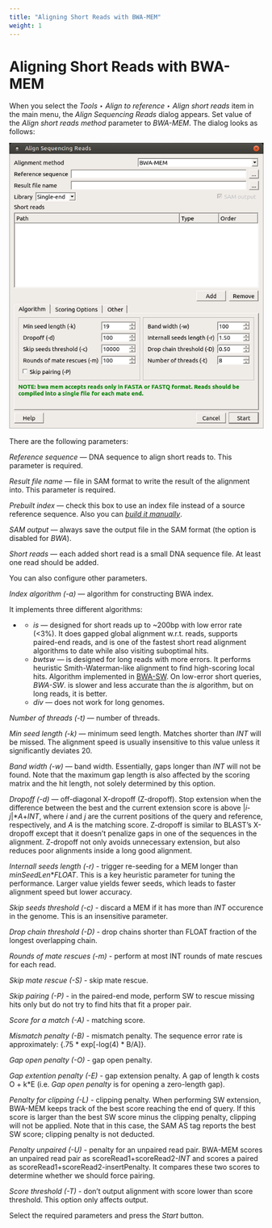 ```yaml
---
title: "Aligning Short Reads with BWA-MEM"
weight: 1
---
```



# Aligning Short Reads with BWA-MEM

When you select the _Tools ‣ Align to reference ‣ Align short reads_ item in the main menu, the _Align Sequencing Reads_ dialog appears. Set value of the _Align short reads method_ parameter to _BWA-MEM_. The dialog looks as follows:


![](/images/65930884/65930885.png)

There are the following parameters:

_Reference sequence_ — DNA sequence to align short reads to. This parameter is required.

_Result file name_ — file in SAM format to write the result of the alignment into. This parameter is required.

_Prebuilt index_ — check this box to use an index file instead of a source reference sequence. Also you can [_build it manually_](http://ugene.unipro.ru/documentation/manual/plugins/bwa/build_index.html#bwa-build-index).

_SAM output_ — always save the output file in the SAM format (the option is disabled for _BWA_).

_Short reads_ — each added short read is a small DNA sequence file. At least one read should be added.

You can also configure other parameters.

_Index algorithm (-a)_ — algorithm for constructing BWA index.

It implements three different algorithms:

*   *   _is_ — designed for short reads up to ~200bp with low error rate (<3%). It does gapped global alignment w.r.t. reads, supports paired-end reads, and is one of the fastest short read alignment algorithms to date while also visiting suboptimal hits.
    *   _bwtsw_ — is designed for long reads with more errors. It performs heuristic Smith-Waterman-like alignment to find high-scoring local hits. Algorithm implemented in [BWA-SW](http://seqanswers.com/wiki/BWA-SW). On low-error short queries, _BWA-SW_. is slower and less accurate than the _is_ algorithm, but on long reads, it is better.
    *   _div_ — does not work for long genomes.

_Number of threads_ _(-t)_ — number of threads.

_Min seed length_ _(-k)_ — minimum seed length. Matches shorter than _INT_ will be missed. The alignment speed is usually insensitive to this value unless it significantly deviates 20.

_Band width (-w)_ — band width. Essentially, gaps longer than _INT_ will not be found. Note that the maximum gap length is also affected by the scoring matrix and the hit length, not solely determined by this option.

_Dropoff (-d)_ — off-diagonal X-dropoff (Z-dropoff). Stop extension when the difference between the best and the current extension score is above |_i_\-_j_|\*_A_+_INT_, where _i_ and _j_ are the current positions of the query and reference, respectively, and _A_ is the matching score. Z-dropoff is similar to BLAST’s X-dropoff except that it doesn’t penalize gaps in one of the sequences in the alignment. Z-dropoff not only avoids unnecessary extension, but also reduces poor alignments inside a long good alignment.

_Internall seeds length (-r)_ - trigger re-seeding for a MEM longer than _minSeedLen_\*_FLOAT_. This is a key heuristic parameter for tuning the performance. Larger value yields fewer seeds, which leads to faster alignment speed but lower accuracy.

_Skip seeds threshold (-c)_ - discard a MEM if it has more than _INT_ occurence in the genome. This is an insensitive parameter.

_Drop chain threshold (-D)_ - drop chains shorter than FLOAT fraction of the longest overlapping chain.

_Rounds of mate rescues (-m)_ - perform at most INT rounds of mate rescues for each read.

_Skip mate rescue (-S)_ - skip mate rescue.

_Skip pairing (-P)_ - in the paired-end mode, perform SW to rescue missing hits only but do not try to find hits that fit a proper pair.

_Score for a match (-A)_ - matching score.

_Mismatch penalty (-B)_ - mismatch penalty. The sequence error rate is approximately: {.75 \* exp\[-log(4) \* B/A\]}.

_Gap open penalty (-O)_ - gap open penalty.

_Gap extention penalty (-E)_ - gap extension penalty. A gap of length k costs O + k\*E (i.e. _Gap open penalty_ is for opening a zero-length gap).

_Penalty for clipping (-L)_ - clipping penalty. When performing SW extension, BWA-MEM keeps track of the best score reaching the end of query. If this score is larger than the best SW score minus the clipping penalty, clipping will not be applied. Note that in this case, the SAM AS tag reports the best SW score; clipping penalty is not deducted.

_Penalty unpaired (-U)_ - penalty for an unpaired read pair. BWA-MEM scores an unpaired read pair as scoreRead1+scoreRead2-_INT_ and scores a paired as scoreRead1+scoreRead2-insertPenalty. It compares these two scores to determine whether we should force pairing.

_Score threshold (-T)_ - don’t output alignment with score lower than score threshold. This option only affects output.

Select the required parameters and press the _Start_ button.
